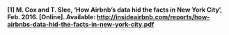 #### [1] <a> M. Cox and T. Slee, ‘How Airbnb’s data hid the facts in New York City’, Feb. 2016. [Online]. Available: http://insideairbnb.com/reports/how-airbnbs-data-hid-the-facts-in-new-york-city.pdf</a>
